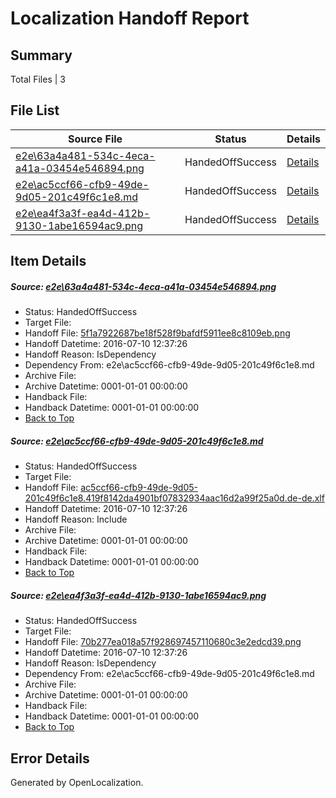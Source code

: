 # <a name='report-top'></a> Localization Handoff Report

## Summary
 Total Files | 3

## File List
 Source File | Status | Details 
 ----------- | ------ | ------- 
 [e2e\63a4a481-534c-4eca-a41a-03454e546894.png](https://github.com/OpenLocalizationTestOrg/oltest/blob/7319777f22c7d0a13925c593baff3bdf93f37abc/e2e/63a4a481-534c-4eca-a41a-03454e546894.png) | HandedOffSuccess | [Details](#5f1a7922687be18f528f9bafdf5911ee8c8109eb1)
 [e2e\ac5ccf66-cfb9-49de-9d05-201c49f6c1e8.md](https://github.com/OpenLocalizationTestOrg/oltest/blob/7319777f22c7d0a13925c593baff3bdf93f37abc/e2e/ac5ccf66-cfb9-49de-9d05-201c49f6c1e8.md) | HandedOffSuccess | [Details](#b036aae338d34e4487b23b7bfd35fe5a2dde19f52)
 [e2e\ea4f3a3f-ea4d-412b-9130-1abe16594ac9.png](https://github.com/OpenLocalizationTestOrg/oltest/blob/7319777f22c7d0a13925c593baff3bdf93f37abc/e2e/ea4f3a3f-ea4d-412b-9130-1abe16594ac9.png) | HandedOffSuccess | [Details](#70b277ea018a57f928697457110680c3e2edcd393)

## Item Details
##### <a name='5f1a7922687be18f528f9bafdf5911ee8c8109eb1'></a> Source: [e2e\63a4a481-534c-4eca-a41a-03454e546894.png](https://github.com/OpenLocalizationTestOrg/oltest/blob/7319777f22c7d0a13925c593baff3bdf93f37abc/e2e/63a4a481-534c-4eca-a41a-03454e546894.png)
* Status: HandedOffSuccess
* Target File: 
* Handoff File: [5f1a7922687be18f528f9bafdf5911ee8c8109eb.png](https://github.com/OpenLocalizationTestOrg/olhandoff-e2e/blob/65a4b39f75c7235e348f1cd8f1d9c52be683deab/ol-handoff/OpenLocalizationTestOrg/oltest-dede-fly/ci/ht/5f1a7922687be18f528f9bafdf5911ee8c8109eb.png)
* Handoff Datetime: 2016-07-10 12:37:26
* Handoff Reason: IsDependency
* Dependency From: e2e\ac5ccf66-cfb9-49de-9d05-201c49f6c1e8.md
* Archive File: 
* Archive Datetime: 0001-01-01 00:00:00
* Handback File: 
* Handback Datetime: 0001-01-01 00:00:00
* [Back to Top](#report-top)

##### <a name='b036aae338d34e4487b23b7bfd35fe5a2dde19f52'></a> Source: [e2e\ac5ccf66-cfb9-49de-9d05-201c49f6c1e8.md](https://github.com/OpenLocalizationTestOrg/oltest/blob/7319777f22c7d0a13925c593baff3bdf93f37abc/e2e/ac5ccf66-cfb9-49de-9d05-201c49f6c1e8.md)
* Status: HandedOffSuccess
* Target File: 
* Handoff File: [ac5ccf66-cfb9-49de-9d05-201c49f6c1e8.419f8142da4901bf07832934aac16d2a99f25a0d.de-de.xlf](https://github.com/OpenLocalizationTestOrg/olhandoff-e2e/blob/65a4b39f75c7235e348f1cd8f1d9c52be683deab/ol-handoff/OpenLocalizationTestOrg/oltest-dede-fly/ci/ht/ac5ccf66-cfb9-49de-9d05-201c49f6c1e8.419f8142da4901bf07832934aac16d2a99f25a0d.de-de.xlf)
* Handoff Datetime: 2016-07-10 12:37:26
* Handoff Reason: Include
* Archive File: 
* Archive Datetime: 0001-01-01 00:00:00
* Handback File: 
* Handback Datetime: 0001-01-01 00:00:00
* [Back to Top](#report-top)

##### <a name='70b277ea018a57f928697457110680c3e2edcd393'></a> Source: [e2e\ea4f3a3f-ea4d-412b-9130-1abe16594ac9.png](https://github.com/OpenLocalizationTestOrg/oltest/blob/7319777f22c7d0a13925c593baff3bdf93f37abc/e2e/ea4f3a3f-ea4d-412b-9130-1abe16594ac9.png)
* Status: HandedOffSuccess
* Target File: 
* Handoff File: [70b277ea018a57f928697457110680c3e2edcd39.png](https://github.com/OpenLocalizationTestOrg/olhandoff-e2e/blob/65a4b39f75c7235e348f1cd8f1d9c52be683deab/ol-handoff/OpenLocalizationTestOrg/oltest-dede-fly/ci/ht/70b277ea018a57f928697457110680c3e2edcd39.png)
* Handoff Datetime: 2016-07-10 12:37:26
* Handoff Reason: IsDependency
* Dependency From: e2e\ac5ccf66-cfb9-49de-9d05-201c49f6c1e8.md
* Archive File: 
* Archive Datetime: 0001-01-01 00:00:00
* Handback File: 
* Handback Datetime: 0001-01-01 00:00:00
* [Back to Top](#report-top)


## Error Details

Generated by OpenLocalization.

